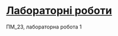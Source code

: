 # [Лабораторні роботи](https://github.com/nazaropr.githun.io/Web_programming_23_15/ "Site on GitHub Pages")
ПМ_23, лабораторна робота 1